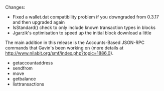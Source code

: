 Changes:
* Fixed a wallet.dat compatibility problem if you downgraded from 0.3.17 and then upgraded again
* IsStandard() check to only include known transaction types in blocks
* Jgarzik's optimisation to speed up the initial block download a little

The main addition in this release is the Accounts-Based JSON-RPC commands that Gavin's been working on (more details at http://www.nilabit.org/smf/index.php?topic=1886.0).  
* getaccountaddress
* sendfrom
* move
* getbalance
* listtransactions
